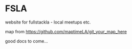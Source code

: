 # FSLA
website for fullstackla - local meetups etc.

map from https://github.com/maptimeLA/git_your_map_here

good docs to come...

